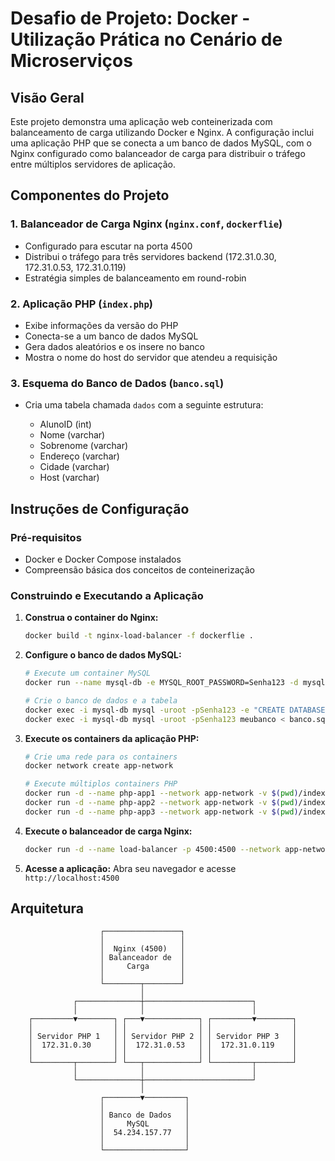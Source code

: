 # Desafio de Projeto: Docker - Utilização Prática no Cenário de Microserviços
## Visão Geral

Este projeto demonstra uma aplicação web conteinerizada com balanceamento de carga utilizando Docker e Nginx. A configuração inclui uma aplicação PHP que se conecta a um banco de dados MySQL, com o Nginx configurado como balanceador de carga para distribuir o tráfego entre múltiplos servidores de aplicação.

## Componentes do Projeto

### 1. Balanceador de Carga Nginx (`nginx.conf`, `dockerflie`)

* Configurado para escutar na porta 4500
* Distribui o tráfego para três servidores backend (172.31.0.30, 172.31.0.53, 172.31.0.119)
* Estratégia simples de balanceamento em round-robin

### 2. Aplicação PHP (`index.php`)

* Exibe informações da versão do PHP
* Conecta-se a um banco de dados MySQL
* Gera dados aleatórios e os insere no banco
* Mostra o nome do host do servidor que atendeu a requisição

### 3. Esquema do Banco de Dados (`banco.sql`)

* Cria uma tabela chamada `dados` com a seguinte estrutura:

  * AlunoID (int)
  * Nome (varchar)
  * Sobrenome (varchar)
  * Endereço (varchar)
  * Cidade (varchar)
  * Host (varchar)

## Instruções de Configuração

### Pré-requisitos

* Docker e Docker Compose instalados
* Compreensão básica dos conceitos de conteinerização

### Construindo e Executando a Aplicação

1. **Construa o container do Nginx:**

   ```bash
   docker build -t nginx-load-balancer -f dockerflie .
   ```

2. **Configure o banco de dados MySQL:**

   ```bash
   # Execute um container MySQL
   docker run --name mysql-db -e MYSQL_ROOT_PASSWORD=Senha123 -d mysql:5.7

   # Crie o banco de dados e a tabela
   docker exec -i mysql-db mysql -uroot -pSenha123 -e "CREATE DATABASE meubanco;"
   docker exec -i mysql-db mysql -uroot -pSenha123 meubanco < banco.sql
   ```

3. **Execute os containers da aplicação PHP:**

   ```bash
   # Crie uma rede para os containers
   docker network create app-network

   # Execute múltiplos containers PHP
   docker run -d --name php-app1 --network app-network -v $(pwd)/index.php:/var/www/html/index.php php:7.4-apache
   docker run -d --name php-app2 --network app-network -v $(pwd)/index.php:/var/www/html/index.php php:7.4-apache
   docker run -d --name php-app3 --network app-network -v $(pwd)/index.php:/var/www/html/index.php php:7.4-apache
   ```

4. **Execute o balanceador de carga Nginx:**

   ```bash
   docker run -d --name load-balancer -p 4500:4500 --network app-network nginx-load-balancer
   ```

5. **Acesse a aplicação:**
   Abra seu navegador e acesse `http://localhost:4500`

## Arquitetura

```
                    ┌─────────────────┐
                    │                 │
                    │  Nginx (4500)   │
                    │ Balanceador de  │
                    │     Carga       │
                    │                 │
                    └────────┬────────┘
                             │
              ┌──────────────┼────────────────────────┐
              │              │                        │
    ┌─────────▼────────┐ ┌───▼────────────┐ ┌─────────▼────────┐
    │                  │ │                │ │                  │
    │ Servidor PHP 1   │ │ Servidor PHP 2 │ │ Servidor PHP 3   │
    │  172.31.0.30     │ │  172.31.0.53   │ │  172.31.0.119    │
    │                  │ │                │ │                  │
    └─────────┬────────┘ └───┬────────────┘ └─────────┬────────┘
              │              │                        │
              └──────────────┼────────────────────────┘
                             │
                    ┌────────▼─────────┐
                    │                  │
                    │ Banco de Dados   │
                    │     MySQL        │
                    │  54.234.157.77   │
                    │                  │
                    └──────────────────┘
```

